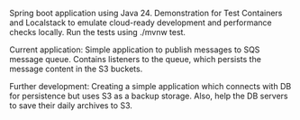 Spring boot application using Java 24.
Demonstration for Test Containers and Localstack to emulate cloud-ready development and performance checks locally.
Run the tests using ./mvnw test.

Current application: 
Simple application to publish messages to SQS message queue.
Contains listeners to the queue, which persists the message content in the S3 buckets.

Further development:
Creating a simple application which connects with DB for persistence but uses S3 as a backup storage. Also, help the DB servers to save their daily archives to S3.
